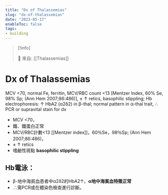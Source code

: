 ```yaml
---
title: "Dx of Thalassemias"
slug: "dx-of-thalassemias"
date: "2023-05-17"
enableToc: false
tags:
- building
---
```


> [!info]
>
> 🌱 來自: [[Thalassemias]]

# Dx of Thalassemias

MCV <70, normal Fe, ferritin, MCV/RBC count <13 [Mentzer Index, 60% Se, 98% Sp; (Ann Hem 2007;86:486)], ± ↑ retics, basophilic stippling; Hb electrophoresis: ↑ HbA2 (α2δ2) in β-thal; normal pattern in α-thal trait, ∴ PCR or supravital stain for dx

* MCV <70，
* 鐵、鐵蛋白正常
* MCV/RBC計數<13 [[Mentzer index]]，60％Se，98％Sp; (Ann Hem 2007;86:486)，
* ± ↑ retics
* 嗜鹼性斑點 **basophilic stippling**

## Hb電泳：
* β-地中海貧血患者中α2δ2的HbA2↑，**α地中海貧血特徵正常**
* ∴需PCR或在體染色檢查進行診斷。
